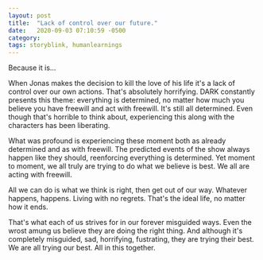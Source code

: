 ```yaml
---
layout: post
title:  "Lack of control over our future."
date:   2020-09-03 07:10:59 -0500
category: 
tags: storyblink, humanlearnings
---
```


Because it is...

When Jonas makes the decision to kill the love of his life it's a lack of control over our own actions. That's absolutely horrifying. DARK constantly presents this theme: everything is determined, no matter how much you believe you have freewill and act with freewill. It's still all determined. Even though that's horrible to think about, experiencing this along with the characters has been liberating. 

What was profound is experiencing these moment both as already determined and as with freewill. The predicted events of the show always happen like they should, reenforcing everything is determined. Yet moment to moment, we all truly are trying to do what we believe is best. We all are acting with freewill. 

All we can do is what we think is right, then get out of our way. Whatever happens, happens. Living with no regrets. That's the ideal life, no matter how it ends.

That's what each of us strives for in our forever misguided ways. Even the wrost amung us believe they are doing the right thing. And although it's completely misguided, sad, horrifying, fustrating, they are trying their best. We are all trying our best. All in this together.